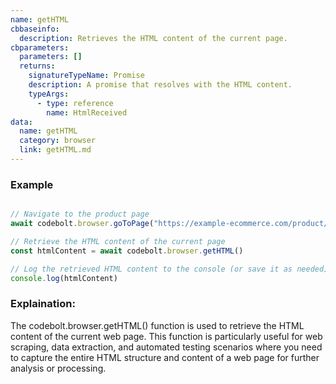 ```yaml
---
name: getHTML
cbbaseinfo:
  description: Retrieves the HTML content of the current page.
cbparameters:
  parameters: []
  returns:
    signatureTypeName: Promise
    description: A promise that resolves with the HTML content.
    typeArgs:
      - type: reference
        name: HtmlReceived
data:
  name: getHTML
  category: browser
  link: getHTML.md
---
```

<CBBaseInfo/> 
 <CBParameters/>


### Example

```js

// Navigate to the product page
await codebolt.browser.goToPage("https://example-ecommerce.com/product/12345")

// Retrieve the HTML content of the current page
const htmlContent = await codebolt.browser.getHTML()

// Log the retrieved HTML content to the console (or save it as needed)
console.log(htmlContent)

```

### Explaination:

The codebolt.browser.getHTML() function is used to retrieve the HTML content of the current web page. This function is particularly useful for web scraping, data extraction, and automated testing scenarios where you need to capture the entire HTML structure and content of a web page for further analysis or processing.

